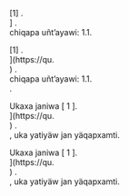 [1] .<br host>] .<br action>chiqapa uñt’ayawi: 1.1.<br code>

[1] .<br host>](https://qu.<br host>) .<br action>chiqapa uñt’ayawi: 1.1.<br code>.

Ukaxa janiwa [ 1 ].<br host>](https://qu.<br host>) .<br action>, uka yatiyäw jan yäqapxamti.

Ukaxa janiwa [ 1 ].<br host>](https://qu.<br host>) .<br action>, uka yatiyäw jan yäqapxamti.
